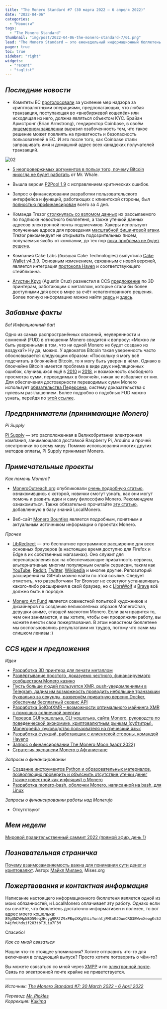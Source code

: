 ```yaml
---
title: "The Monero Standard #7 (30 марта 2022 — 6 апреля 2022)"
date: "2022-04-06"
categories:
  - "Новости"
tags:
  - "The Monero Standard"
thumbnail: "img/post/2022-04-06-the-monero-standard-7/01.png"  
lead: "The Monero Standard — это еженедельный информационный бюллетень от p2p торговой платформы LocalMonero обо всём, что касается Monero."
pager: true
toc: true
sidebar: "right"
widgets:
  - "recent"
  - "taglist"
---
```


## _Последние новости_

* Комитеты ЕС [проголосовали](https://darknetlive.com/post/eu-parliament-votes-for-more-crypto-surveillance/) за усиление мер надзора за криптовалютными операциями, предполагающих, что любая транзакция, поступающая во «внебиржевой кошелёк» или исходящая из него, должна являться объектом KYC. Брайан Армстронг (Brian Armstrong), гендиректор Coinbase, в своём [лицемерном заявлении](https://nitter.net/brian_armstrong/status/1509202782015819776#m) выразил озабоченность тем, что такое решение может повлиять на приватность и безопасность пользователей в ЕС. И это после того, как Coinbase стали запрашивать имя и домашний адрес всех канадских получателей транзакций.

![02](/img/post/2022-04-06-the-monero-standard-7/02.png)

* [5 неопровержимых аргументов в пользу того, почему Bitcoin никогда не будет работать](https://scribe.bus-hit.me/5-undeniable-reasons-why-bitcoin-will-never-work-d8e8f84f0e51) от Mr. Whale.

* Вышла версия [P2Pool 1.9](https://github.com/SChernykh/p2pool/releases/tag/v1.9) с исправлением критических ошибок.

* Запрос о финансировании разработки пользовательского интерфейса и функций, работающих с клиентской стороны, был [полностью профинансирован](https://ccs.getmonero.org/proposals/haveno-frontend.html) всего за 4 дня.

* Команда Trezor [столкнулась со взломом данных](https://nitter.net/Trezor/status/1510548489884815361#m) их рассылаемого по подписке новостного бюллетеня, а также утечкой данных адресов электронной почты подписчиков. Хакеры используют полученные адреса для проведения [масштабной фишинговой атаки](https://nitter.net/Trezor/status/1510558771944333312#m). Trezor рекомендует не открывать подозрительных писем, получаемых якобы от компании, до тех пор [пока проблема не будет решена](https://blog.trezor.io/ongoing-phishing-attacks-on-trezor-users-edd840b17304).

* Компания Cake Labs (бывшая Cake Technologies) выпустила [Cake Wallet v4.3.9](https://github.com/cake-tech/cake_wallet/releases/tag/v4.3.9). Основным изменением, связанным с новой версией, является интеграция [протокола Haven](https://havenprotocol.org/) и соответствующего стейблкоина.

* [Агустин Круз](https://repo.getmonero.org/agustincruz) (Agustin Cruz) разместил в CCS [предложение](https://repo.getmonero.org/monero-project/ccs-proposals/-/merge_requests/305) по 3D принтерам, работающим с металлом, которые стали бы более доступными для всех в мире за счёт непатентованного решения. Более полную информацию можно найти [здесь](https://repo.getmonero.org/monero-project/ccs-proposals/-/merge_requests/305) и [здесь](https://libredd.it/tw1n3j/).

## _Забавные факты_

*Ба! Инфляционный баг!*

Одно из самых распространённых опасений, неуверенности и сомнений (FUD) в отношении Monero сводится к вопросу: «Можно ли быть уверенными в том, что ни одной Monero не будет создано из воздуха?» Ну да, можно. У адвокатов Bitcoin такая уверенность часто обосновывается следующим образом: «Поскольку я могу всё подсчитать в блокчейне Bitcoin, то я могу быть уверен в нём». Однако в блокчейне Bitcoin имеется проблема в виде двух инфляционных ошибок, случившихся ещё в [2010](https://decrypt.co/39750/184-billion-bitcoin-anonymous-creator) и [2018](https://www.coindesk.com/markets/2018/09/21/the-latest-bitcoin-bug-was-so-bad-developers-kept-its-full-details-a-secret/), и возможность свободного просмотра сумм, переводимых в блокчейн, никак не избавляет от них. Для обеспечения достоверности  переводимых сумм Monero использует [обязательства Педерсена](https://medium.com/coinmonks/zero-knowledge-proofs-um-what-a092f0ee9f28), систему доказательства с нулевым разглашением. Более подробно о подобных FUD можно узнать, перейдя по [этой ссылке](https://moneroinfodump.neocities.org/#MuhInflationBug).

## _Предприниматели (принимающие Monero)_

*Pi Supply*

[Pi Supply](https://uk.pi-supply.com/) — это расположенная в Великобритании электронная компания, занимающаяся доставкой Raspberry Pi, Arduino и прочей электроники по всему миру. Помимо использования многих других методов оплаты, Pi Supply принимает Monero.

## _Примечательные проекты_

*Как помочь Monero?*

* [MoneroOutreach.org](https://monerooutreach.org/) опубликовали [очень подробную статью](https://www.monerooutreach.org/stories/getting-started-helping-monero.php), ознакомившись с которой, новички смогут узнать, как они могут помочь и развить идеи и саму философию Monero. Рекомендуем ознакомиться. Также обязательно прочитайте [эту статью](https://localmonero.co/nojs/knowledge/contributing-to-monero), добавленную в базу знаний LocalMonero.

* Веб-сайт [Monero Bounties](https://bounties.monero.social/) является подробным, понятным и актуальным источником информации о проектах Monero.

*Прочее*

* [LibRedirect](https://libredirect.github.io/) — это бесплатное программное расширение для всех основных браузеров (в настоящее время доступно для Firefox и Edge в их собственных магазинах). Оно служит для перенаправления вас на обеспечивающие приватность сервисы, альтернативные многим популярным онлайн сервисам, таким как [YouTube](https://yewtu.be/), [Reddit](https://libredd.it/), [Twitter](https://nitter.net/), [Wikipedia](https://wikiless.org/) и многие другие. Репозиторий расширения на GitHub можно найти по этой ссылке. Следует отметить, что разработчики Tor Browser не советуют устанавливать какого-либо расширения в свой браузер, но с [LibreWolf](https://librewolf.net/) и [Brave](https://brave.com/) всё должно быть в порядке.

* [Monero Art Fund](https://monerochan.art/) является совместной попыткой художников и дизайнеров по созданию великолепных образов MoneroChan, девушки аниме, ставшей маскотом Monero. Если вам нравится то, чем они занимаются, и вы хотите, чтобы они продолжили работу, вы можете внести свои пожертвования. В этом новостном бюллетене мы воспользовались результатами их трудов, потому что сами мы слишком ленивы :)

## _CCS идеи и предложения_

*Идеи*

- [Разработка 3D принтера для печати металлом](https://repo.getmonero.org/monero-project/ccs-proposals/-/merge_requests/305)
- [Развёртывание простого, доказуемо честного, финансируемого сообществом Monero казино](https://repo.getmonero.org/monero-project/ccs-proposals/-/merge_requests/304)
- [Пусть больше людей пользуется XMR, push-уведомлениями в Telegram, дадим им возможность проводить небольшие транзакции буквально за секунды, развернём приватную версию Docker, обеспечим бесплатный сервис API](https://repo.getmonero.org/monero-project/ccs-proposals/-/merge_requests/300)
- [Разработка SolOptXMR – возможности оптимального майнинга XMR с помощью солнечной энергии](https://repo.getmonero.org/monero-project/ccs-proposals/-/merge_requests/299)
- [Перевод GUI-кошелька, CLI-кошелька, сайта Monero, руководств по поведенческой экономике, криптовалютным рынкам (субтитры), Moneropedia, руководство пользователя на греческий язык](https://repo.getmonero.org/monero-project/ccs-proposals/-/merge_requests/296)
- [Разработка функций, работающих с клиентской стороны, командой Haveno](https://repo.getmonero.org/monero-project/ccs-proposals/-/merge_requests/295)
- [Запрос о финансировании The Monero Moon (март 2022)](https://repo.getmonero.org/monero-project/ccs-proposals/-/merge_requests/294)
- [Стратегия экспансии Monero в Афганистане](https://repo.getmonero.org/monero-project/ccs-proposals/-/merge_requests/282)

*Запросы о финансировании*

- [Создание инструментов Python и образовательных материалов, позволяющих проверить и объяснить отсутствие утечки денег (также известной как инфляция) в Monero](https://repo.getmonero.org/monero-project/ccs-proposals/-/merge_requests/298)
- [Разработка monero-bash, оболочки Monero, написанной на bash, для Linux](https://repo.getmonero.org/monero-project/ccs-proposals/-/merge_requests/297)

*Запросы о финансировании работы над Monerujo*

* Отсутствуют

## *Мем недели*

[Мировой правительственный саммит 2022 (прямой эфир, день 1)](https://localmonero.co/static/newsletter/issues/weekly/7/cbdc.mp4)

## _Познавательная страничка_

[Почему взаимозаменяемость важна для понимания сути денег и криптовалют](https://mises.org/wire/why-fungibility-important-understanding-money-and-crypto). Автор: [Майкл Милано](https://mises.org/profile/michael-milano), Mises.org

## _Пожертвования и контактная информация_

Написание настоящего информационного бюллетеня является одной из моих обязанностей, и LocalMonero оплачивает эту работу. Однако если вы сочтёте, что бюллетень достаточно информативен и полезен, то вот адрес моего кошелька:
`89gUNDWHpNBD59eqJHcyg9RRfZ9xPBqdXKgVhLiYonhtjFMtmKJDumCRD3EWvmXeogKs5Jh4jfnUhdyif2U3tbT3Liu7F3M`

Спасибо!

*Как со мной связаться*

Нашли что-то стоящее упоминания? Хотите отправить что-то для включения в следующий выпуск? Просто хотите поговорить о чём-то?

Вы можете связаться со мной через [XMPP](xmpp:hatchbacks@disroot.org) и по [электронной почте](hatchbacks@disroot.org). Связь по электронной почте крайне не приветствуется.

---

_Источник: [The Monero Standard #7: 30 March 2022 - 6 April 2022](https://localmonero.co/the-monero-standard/weekly/7)_

_Перевод: [Mr. Pickles](https://t.me/v1docq47)_  
_Коррекция: [Kukima](https://t.me/Kukima)_
